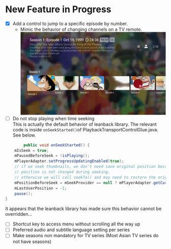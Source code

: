 # New Feature in Progress

- [X] Add a control to jump to a specific episode by number.
  - Mimic the behavior of changing channels on a TV remote.
  ![Demo Animation](docs/screenshots/episodeNavigationByNumber.gif)
- [ ] Do not stop playing when time seeking\
  This is actually the default behavior of leanback library. The relevant code is inside
`onSeekStarted()`of PlaybackTransportControlGlue.java. See below.
```java
        public void onSeekStarted() {
    mIsSeek = true;
    mPausedBeforeSeek = !isPlaying();
    mPlayerAdapter.setProgressUpdatingEnabled(true);
    // if we seek thumbnails, we don't need save original position because current
    // position is not changed during seeking.
    // otherwise we will call seekTo() and may need to restore the original position.
    mPositionBeforeSeek = mSeekProvider == null ? mPlayerAdapter.getCurrentPosition() : -1;
    mLastUserPosition = -1;
    pause();
}
```
It appears that the leanback library has made sure this behavior cannot be overridden...
- [ ] Shortcut key to access menu without scrolling all the way up
- [ ] Preferred audio and subtitle language setting per series
- [ ] Make seasons non mandatory for TV series (Most Asian TV series do not have seasons)
